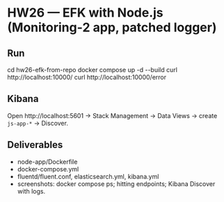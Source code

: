 # HW26 — EFK with Node.js (Monitoring-2 app, patched logger)

## Run
cd hw26-efk-from-repo
docker compose up -d --build
curl http://localhost:10000/
curl http://localhost:10000/error

## Kibana
Open http://localhost:5601 → Stack Management → Data Views → create `js-app-*` → Discover.

## Deliverables
- node-app/Dockerfile
- docker-compose.yml
- fluentd/fluent.conf, elasticsearch.yml, kibana.yml
- screenshots: docker compose ps; hitting endpoints; Kibana Discover with logs.
